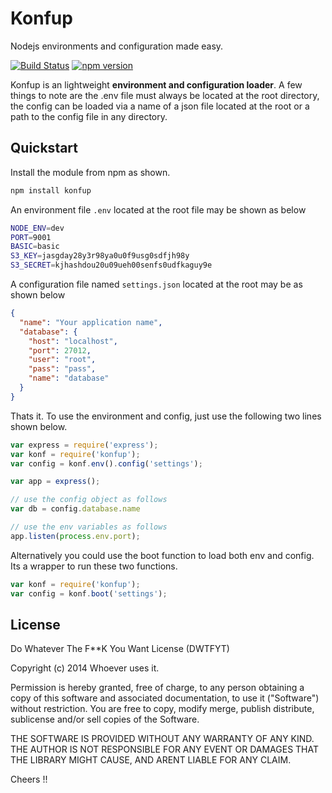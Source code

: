 Konfup
======
Nodejs environments and configuration made easy.

[![Build Status](https://travis-ci.org/whoisandie/konfup.svg?branch=master)](https://travis-ci.org/whoisandie/konfup)
[![npm version](https://badge.fury.io/js/konfup.svg)](http://badge.fury.io/js/konfup)

Konfup is an lightweight **environment and configuration loader**. A few things to note are the .env file
must always be located at the root directory, the config can be loaded via a name of a json file
located at the root or a path to the config file in any directory.

## Quickstart

Install the module from npm as shown.

```javascript
npm install konfup
```

An environment file `.env` located at the root file may be shown as below

```bash
NODE_ENV=dev
PORT=9001
BASIC=basic
S3_KEY=jasgday28y3r98ya0u0f9usg0sdfjh98y
S3_SECRET=kjhashdou20u09ueh00senfs0udfkaguy9e
```

A configuration file named `settings.json` located at the root may be as shown below

```json
{
  "name": "Your application name",
  "database": {
    "host": "localhost",
    "port": 27012,
    "user": "root",
    "pass": "pass",
    "name": "database"
  }
}
```

Thats it. To use the environment and config, just use the following two lines shown below.

```javascript
var express = require('express');
var konf = require('konfup');
var config = konf.env().config('settings');

var app = express();

// use the config object as follows
var db = config.database.name

// use the env variables as follows
app.listen(process.env.port);
```

Alternatively you could use the boot function to load both env and config. Its a wrapper to
run these two functions.

```javascript
var konf = require('konfup');
var config = konf.boot('settings');
```

## License

Do Whatever The F**K You Want License (DWTFYT)

Copyright (c) 2014 Whoever uses it.

Permission is hereby granted, free of charge, to any person obtaining a copy
of this software and associated documentation, to use it ("Software") without
restriction. You are free to copy, modify merge, publish distribute, sublicense
and/or sell copies of the Software.

THE SOFTWARE IS PROVIDED WITHOUT ANY WARRANTY OF ANY KIND. THE AUTHOR IS
NOT RESPONSIBLE FOR ANY EVENT OR DAMAGES THAT THE LIBRARY MIGHT CAUSE, AND
ARENT LIABLE FOR ANY CLAIM.

Cheers !!